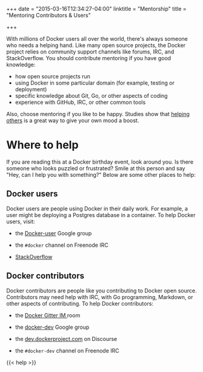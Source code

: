 +++
date = "2015-03-16T12:34:27-04:00"
linktitle = "Mentorship"
title = "Mentoring Contributors & Users"

+++

With millions of Docker users all over the world, there's always someone who
needs a helping hand. Like many open source projects, the Docker project relies
on community support channels like forums, IRC, and StackOverflow.  You should
contribute mentoring if you have good knowledge:

* how open source projects run
* using Docker in some particular domain (for example, testing or deployment)
* specific knowledge about Git, Go, or other aspects of coding
* experience with GitHub, IRC, or other common tools

Also, choose mentoring if you like to be happy. Studies show that <a href="http://goo.gl/HSz8UT"
target="_blank">helping others</a> is a great way to give your own mood a boost.


# Where to help

If you are reading this at a Docker birthday event, look around you.  Is there
someone who looks puzzled or frustrated? Smile at this person and say "Hey, can
I help you with something?"   Below are some other places to help:

## Docker users

Docker users are people using Docker in their daily work. For example, a user
might be deploying a Postgres database in a container. To help Docker users, visit:

* the <a href="https://groups.google.com/forum/#!forum/docker-user" target="_blank">Docker-user</a>
 Google group
 
* the `#docker` channel on Freenode IRC
 
*  <a href="http://stackoverflow.com/search?tab=newest&q=docker" target="_blank">StackOverflow</a>

      
## Docker contributors

Docker contributors are people like you contributing to Docker open source. 
Contributors may need help with IRC, with Go programming, Markdown, or other
aspects of contributing.  To help Docker contributors:

* the <a href="https://gitter.im/docker/docker" target="_blank">Docker Gitter IM </a> room 

* the <a href="https://groups.google.com/forum/#!forum/docker-dev"
target="_blank">docker-dev</a>  Google group 

* the <a href="https://dev.dockerproject.com" target="_blank">dev.dockerproject.com</a> on Discourse

* the `#docker-dev` channel on Freenode IRC


{{< help >}}


